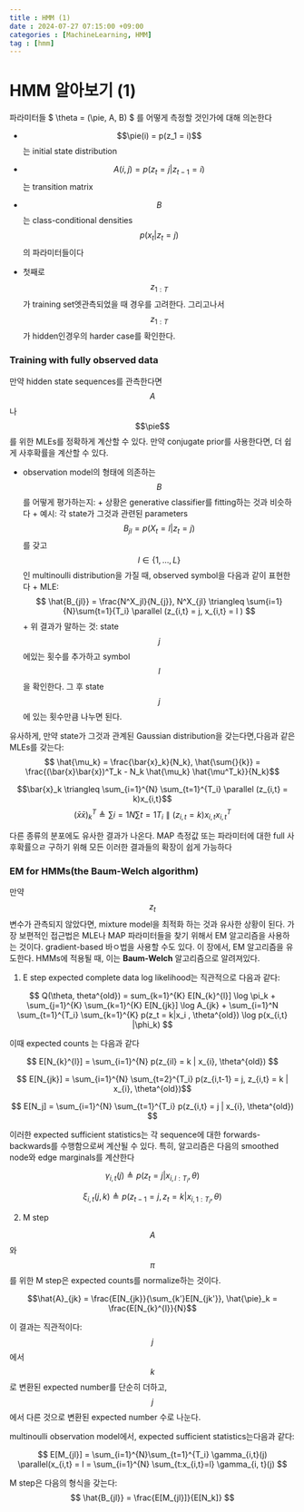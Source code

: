 ```yaml
---
title : HMM (1)
date : 2024-07-27 07:15:00 +09:00
categories : [MachineLearning, HMM]
tag : [hmm]
---
```

<script src="https://cdn.mathjax.org/mathjax/latest/MathJax.js?config=TeX-AMS-MML_HTMLorMML" type="text/javascript"></script>

# HMM 알아보기 (1)

파라미터들 $ \theta = (\pie, A, B) $ 를 어떻게 측정할 것인가에 대해 의논한다
+ $$\pie(i) = p(z_1 = i)$$는 initial state distribution 
+ $$A(i,j) = p(z_t =j | z_{t-1} = i)$$는 transition matrix 
+ $$B$$는 class-conditional densities $$p(x_t|z_t=j)$$의 파라미터들이다

+ 첫째로 $$z_{1:T}$$가 training set엣관측되었을 때 경우를 고려한다. 그리고나서 $$z_{1:T}$$가 hidden인경우의 harder case를 확인한다.


### Training with fully observed data
만약 hidden state sequences를 관측한다면 $$A$$나 $$\pie$$를 위한 MLEs를 정확하게 계산할 수 있다. 만약 conjugate prior를 사용한다면, 더 쉽게 사후확률을 계산할 수 있다.

+ observation model의 형태에 의존하는 $$B$$를 어떻게 평가하는지:
		+ 상황은 generative classifier를 fitting하는 것과 비슷하다
		+ 예시: 각 state가 그것과 관련된 parameters $$B_{jl} = p(X_t = l|z_t = j)$$를 갖고
				 $$l \in \{ 1, \dots, L \}$$ 인 multinoulli distribution을 가질 때,
					observed symbol을 다음과 같이 표현한다
				+ MLE: $$ \hat{B_{jl}} = \frac{N^X_jl}{N_{j}}, N^X_{jl} \triangleq \sum{i=1}{N}\sum{t=1}{T_i} \parallel (z_{i,t} = j, x_{i,t} = l ) $$
		+ 위 결과가 말하는 것: state $$j$$ 에있는 횟수를 추가하고 symbol $$l$$ 을 확인한다. 그 후 state $$j$$ 에 있는 횟수만큼 나누면 된다.

유사하게, 만약 state가 그것과 관계된 Gaussian distribution을 갖는다면,다음과 같은 MLEs를 갖는다:
$$ \hat{\mu_k} = \frac{\bar{x}_k}{N_k}, \hat{\sum{}{k}} = \frac{(\bar{x}\bar{x})^T_k - N_k \hat{\mu_k} \hat{\mu^T_k}}{N_k}$$

$$\bar{x}_k \triangleq \sum_{i=1}^{N} \sum_{t=1}^{T_i} \parallel (z_{i,t} = k)x_{i,t}$$
$$ (\bar{x}\bar{x})^T_k \triangleq \sum{i=1}{N} 
		\sum{t=1}{T_i} \parallel (z_{i,t} = k) x_{i,t} x^T_{i,t} $$

다른 종류의 분포에도 유사한 결과가 나온다. MAP 측정값 또는 파라미터에 대한 full 사후확률으ㄹ 구하기 위해 모든 이러한 결과들의 확장이 쉽게 가능하다

### EM for HMMs(the Baum-Welch algorithm)

만약 $$z_t$$ 변수가 관측되지 않았다면, mixture model을 최적화 하는 것과 유사한 상황이 된다.
가장 보편적인 접근법은 MLE나 MAP 파라미터들을 찾기 위해서 EM 알고리즘을 사용하는 것이다. gradient-based 바ㅇ법을 사용할 수도 있다.
이 장에서, EM 알고리즘을 유도한다. HMMs에 적용될 때, 이는 **Baum-Welch** 알고리즘으로 알려져있다.

1. E step
expected complete data log likelihood는 직관적으로 다음과 같다:


$$ Q(\theta, theta^{old}) = sum_{k=1}^{K} E[N_{k}^{l}] \log \pi_k + \sum_{j=1}^{K} \sum_{k=1}^{K} E[N_{jk}] \log A_{jk} + 
		\sum_{i=1}^N \sum_{t=1}^{T_i} \sum_{k=1}^{K} p(z_t = k|x_i , \theta^{old}) \log p(x_{i,t} |\phi_k) $$

이때 expected counts 는 다음과 같다


$$ E[N_{k}^{l}] =  \sum_{i=1}^{N} p(z_{il} = k | x_{i}, \theta^{old}) $$



$$ E[N_{jk}] = \sum_{i=1}^{N} \sum_{t=2}^{T_i} p(z_{i,t-1} = j, z_{i,t} = k | x_{i}, \theta^{old})$$



$$ E[N_j] = \sum_{i=1}^{N} \sum_{t=1}^{T_i} p(z_{i,t} = j | x_{i}, \theta^{old}) $$


이러한 expected sufficient statistics는 각 sequence에 대한 forwards-backwards를 수행함으로써 계산될 수 있다.
특히, 알고리즘은 다음의 smoothed node와 edge marginals를 계산한다


$$ \gamma_{i,t}(j) \triangleq p(z_t = j | x_{i,l:T_i}, \theta) $$

$$ \xi_{i,t}(j,k) \triangleq p(z_{t-1} = j, z_t = k | x_{i,1:T_i}, \theta) $$

2. M step

$$A$$와 $$\pi$$를 위한 M step은 expected counts를 normalize하는 것이다.


$$\hat{A}_{jk} = \frac{E[N_{jk}}{\sum_{k'}E[N_{jk'}}, \hat{\pie}_k = \frac{E[N_{k}^{l}}{N}$$


이 결과는 직관적이다: $$j$$에서 $$k$$로 변환된 expected number를 단순히 더하고, $$j$$에서 다른 것으로 변환된 expected number 수로 나눈다.


multinoulli observation model에서, expected sufficient statistics는다음과 같다:


$$ E[M_{jl}] = \sum_{i=1}^{N}\sum_{t=1}^{T_i} \gamma_{i,t}(j) \parallel(x_{i,t} = l = \sum_{i=1}^{N} \sum_{t:x_{i,t}=l} \gamma_{i, t}(j) $$


M step은 다음의 형식을 갖는다: $$ \hat{B_{jl}} = \frac{E[M_{jl}]}{E[N_k]}	$$
